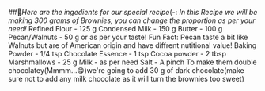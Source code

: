 ##🤩_*Here are the ingedients for our special recipe*_(-:
*In this Recipe we will be making 300 grams of Brownies, you can change the proportion as per your need!*
Refined Flour - 125 g
Condensed Milk - 150 g
Butter - 100 g
Pecan/Walnuts - 50 g or as per your taste!
Fun Fact: Pecan taste a bit like Walnuts but are of American origin and have diffrent nutitional value!
Baking Powder - 1/4 tsp
Chocolate Essence - 1 tsp 
Cocoa powder - 2 tbsp
Marshmallows - 25 g
Milk - as per need
Salt - A pinch 
To make them double chocolatey(Mmmm...😋)we're going to add 30 g of dark chocolate(make sure not to add any milk chocolate as it will turn the brownies too sweet)
